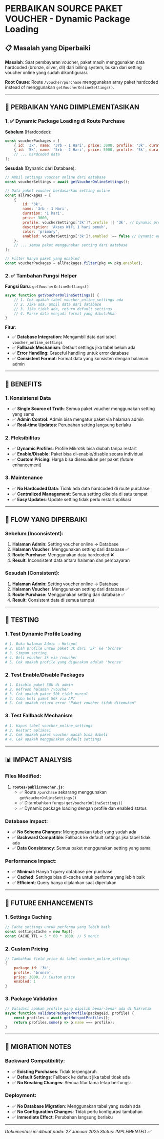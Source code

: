 # PERBAIKAN SOURCE PAKET VOUCHER - Dynamic Package Loading

## 📋 Masalah yang Diperbaiki

**Masalah**: Saat pembayaran voucher, paket masih menggunakan data hardcoded (bronze, silver, dll) dari billing system, bukan dari setting voucher online yang sudah dikonfigurasi.

**Root Cause**: Route `/voucher/purchase` menggunakan array paket hardcoded instead of menggunakan `getVoucherOnlineSettings()`.

---

## 🔧 **PERBAIKAN YANG DIIMPLEMENTASIKAN**

### 1. **✅ Dynamic Package Loading di Route Purchase**

**Sebelum** (Hardcoded):
```javascript
const voucherPackages = [
    { id: '3k', name: '3rb - 1 Hari', price: 3000, profile: '3k', duration: '1 hari' },
    { id: '5k', name: '5rb - 2 Hari', price: 5000, profile: '5k', duration: '2 hari' },
    // ... hardcoded data
];
```

**Sesudah** (Dynamic dari Database):
```javascript
// Ambil settings voucher online dari database
const voucherSettings = await getVoucherOnlineSettings();

// Data paket voucher berdasarkan setting online
const allPackages = [
    {
        id: '3k',
        name: '3rb - 1 Hari',
        duration: '1 hari',
        price: 3000,
        profile: voucherSettings['3k']?.profile || '3k', // Dynamic profile
        description: 'Akses WiFi 1 hari penuh',
        color: 'primary',
        enabled: voucherSettings['3k']?.enabled !== false // Dynamic enabled status
    },
    // ... semua paket menggunakan setting dari database
];

// Filter hanya paket yang enabled
const voucherPackages = allPackages.filter(pkg => pkg.enabled);
```

### 2. **✅ Tambahan Fungsi Helper**

**Fungsi Baru**: `getVoucherOnlineSettings()`
```javascript
async function getVoucherOnlineSettings() {
    // 1. Cek apakah tabel voucher_online_settings ada
    // 2. Jika ada, ambil data dari database
    // 3. Jika tidak ada, return default settings
    // 4. Parse data menjadi format yang dibutuhkan
}
```

**Fitur**:
- ✅ **Database Integration**: Mengambil data dari tabel `voucher_online_settings`
- ✅ **Fallback Mechanism**: Default settings jika tabel belum ada
- ✅ **Error Handling**: Graceful handling untuk error database
- ✅ **Consistent Format**: Format data yang konsisten dengan halaman admin

---

## 🎯 **BENEFITS**

### 1. **Konsistensi Data**
- ✅ **Single Source of Truth**: Semua paket voucher menggunakan setting yang sama
- ✅ **Admin Control**: Admin bisa mengatur paket via halaman admin
- ✅ **Real-time Updates**: Perubahan setting langsung berlaku

### 2. **Fleksibilitas**
- ✅ **Dynamic Profiles**: Profile Mikrotik bisa diubah tanpa restart
- ✅ **Enable/Disable**: Paket bisa di-enable/disable secara individual
- ✅ **Custom Pricing**: Harga bisa disesuaikan per paket (future enhancement)

### 3. **Maintenance**
- ✅ **No Hardcoded Data**: Tidak ada data hardcoded di route purchase
- ✅ **Centralized Management**: Semua setting dikelola di satu tempat
- ✅ **Easy Updates**: Update setting tidak perlu restart aplikasi

---

## 🔄 **FLOW YANG DIPERBAIKI**

### **Sebelum** (Inconsistent):
1. **Halaman Admin**: Setting voucher online → Database
2. **Halaman Voucher**: Menggunakan setting dari database ✅
3. **Route Purchase**: Menggunakan data hardcoded ❌
4. **Result**: Inconsistent data antara halaman dan pembayaran

### **Sesudah** (Consistent):
1. **Halaman Admin**: Setting voucher online → Database
2. **Halaman Voucher**: Menggunakan setting dari database ✅
3. **Route Purchase**: Menggunakan setting dari database ✅
4. **Result**: Consistent data di semua tempat

---

## 🧪 **TESTING**

### 1. **Test Dynamic Profile Loading**
```bash
# 1. Buka halaman Admin → Hotspot
# 2. Ubah profile untuk paket 3k dari '3k' ke 'bronze'
# 3. Simpan setting
# 4. Beli voucher 3k via /voucher
# 5. Cek apakah profile yang digunakan adalah 'bronze'
```

### 2. **Test Enable/Disable Packages**
```bash
# 1. Disable paket 50k di admin
# 2. Refresh halaman /voucher
# 3. Cek apakah paket 50k tidak muncul
# 4. Coba beli paket 50k via API
# 5. Cek apakah return error "Paket voucher tidak ditemukan"
```

### 3. **Test Fallback Mechanism**
```bash
# 1. Hapus tabel voucher_online_settings
# 2. Restart aplikasi
# 3. Cek apakah paket voucher masih bisa dibeli
# 4. Cek apakah menggunakan default settings
```

---

## 📊 **IMPACT ANALYSIS**

### **Files Modified**:
1. **`routes/publicVoucher.js`**:
   - ✅ Route `/purchase` sekarang menggunakan `getVoucherOnlineSettings()`
   - ✅ Ditambahkan fungsi `getVoucherOnlineSettings()`
   - ✅ Dynamic package loading dengan profile dan enabled status

### **Database Impact**:
- ✅ **No Schema Changes**: Menggunakan tabel yang sudah ada
- ✅ **Backward Compatible**: Fallback ke default settings jika tabel tidak ada
- ✅ **Data Consistency**: Semua paket menggunakan setting yang sama

### **Performance Impact**:
- ✅ **Minimal**: Hanya 1 query database per purchase
- ✅ **Cached**: Settings bisa di-cache untuk performa yang lebih baik
- ✅ **Efficient**: Query hanya dijalankan saat diperlukan

---

## 🔮 **FUTURE ENHANCEMENTS**

### 1. **Settings Caching**
```javascript
// Cache settings untuk performa yang lebih baik
const settingsCache = new Map();
const CACHE_TTL = 5 * 60 * 1000; // 5 menit
```

### 2. **Custom Pricing**
```javascript
// Tambahkan field price di tabel voucher_online_settings
{
    package_id: '3k',
    profile: 'bronze',
    price: 3000, // Custom price
    enabled: 1
}
```

### 3. **Package Validation**
```javascript
// Validasi apakah profile yang dipilih benar-benar ada di Mikrotik
async function validatePackageProfile(packageId, profile) {
    const profiles = await getHotspotProfiles();
    return profiles.some(p => p.name === profile);
}
```

---

## 📝 **MIGRATION NOTES**

### **Backward Compatibility**:
- ✅ **Existing Purchases**: Tidak terpengaruh
- ✅ **Default Settings**: Fallback ke default jika tabel tidak ada
- ✅ **No Breaking Changes**: Semua fitur lama tetap berfungsi

### **Deployment**:
- ✅ **No Database Migration**: Menggunakan tabel yang sudah ada
- ✅ **No Configuration Changes**: Tidak perlu konfigurasi tambahan
- ✅ **Immediate Effect**: Perubahan langsung berlaku

---

*Dokumentasi ini dibuat pada: 27 Januari 2025*
*Status: IMPLEMENTED ✅*
